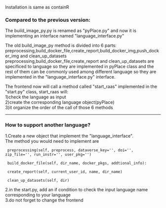 Installation is same as containR  

### Compared to the previous version:  

The build_image_py.py is renamed as "pyPlace.py" and now it is implementing an interface named "language_interface.py"  

The old build_image_py method is divided into 6 parts: preprocessing,build_docker_file,create_report,build_docker_img,push_docker_img and clean_up_datasets  
preprocessing,build_docker_file,create_report and clean_up_datasets are specificed to language so they are implemented in pyPlace class and the rest of them can be commonly used among different language so they are implemented in the "language_interface.py"
interface.  

The frontend now will call a method called "start_raas" implemented in the "start.py" class, start_raas will:  
1)check the language as input  
2)create the corresponding language object(pyPlace)  
3)it organize the order of the call of those 6 methods   
__________________________________________________
### How to support another language?

1.Create a new object that implement the "language_interface".  
The method you would need to implement are 
  
     preprocessing(self, preprocess, dataverse_key='', doi='', zip_file='', run_instr='', user_pkg='')

     build_docker_file(self, dir_name, docker_pkgs, addtional_info):
       
     create_report(self, current_user_id, name, dir_name)

     clean_up_datasets(self, dir)
2.in the start.py, add an if condition to check the input language name corresponding to your language  
3.do not forget to change the frontend
